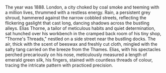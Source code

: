 The year was 1888.  London, a city choked by coal smoke and teeming with a million lives, thrummed with a restless energy.  Rain, a persistent grey shroud, hammered against the narrow cobbled streets, reflecting the flickering gaslight that cast long, dancing shadows across the bustling alleys.  Elias Thorne, a tailor of meticulous habits and quiet determination, sat hunched over his workbench in the cramped back room of his tiny shop, "Thorne's Threads," nestled on a side street near the bustling docks.  The air, thick with the scent of beeswax and freshly cut cloth, mingled with the salty tang carried on the breeze from the Thames.  Elias, with his spectacles perched precariously on his nose, meticulously measured a length of emerald green silk, his fingers, stained with countless threads of colour, tracing the intricate pattern with practiced precision.
